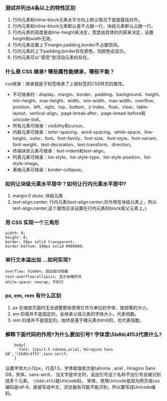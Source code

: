 ### 测试并列出4条以上的特性区别

1.  行内元素和inline-block元素水平方向上默认情况下是按基线对齐。
2.  行内元素和inline-block元素默认是不占据一行，块级元素默认占据一行。
3.  行内元素的高度是由line-height来决定，宽度由具体的内容来决定，设置height和width无效。
4.  行内元素设置上下margin,padding,border不占据空间。
5.  行内元素的上下padding,border存在颜色，则颜色会显示。
6.  行内元素可以"感受"到浮动元素的存在。

### 什么是 CSS 继承? 哪些属性能继承，哪些不能？

css继承：继承就是子标签继承了上级标签的CSS样式的属性。

*   不可继承的：display、margin、border、padding、background、height、min-height、max-height、width、min-width、max-width、overflow、position、left、right、top、bottom、z-index、float、clear、table-layout、vertical-align、page-break-after、page-bread-before和unicode-bidi。
*   所有元素可继承：visibility和cursor。
*   内联元素可继承：letter-spacing、word-spacing、white-space、line-height、color、font、font-family、font-size、font-style、font-variant、font-weight、text-decoration、text-transform、direction。
*   终端块状元素可继承：text-indent和text-align。
*   列表元素可继承：list-style、list-style-type、list-style-position、list-style-image。
*   表格元素可继承：border-collapse。

### 如何让块级元素水平居中？如何让行内元素水平居中?

1.  margin:0 atuto; 块级元素
2.  text-align:center; 行内元素(text-align:center;仅作用在块级元素上，所以text-align:center;这个属性应该设置在行内元素的block级父元素上。)

### 用 CSS 实现一个三角形

```
width: 0;
height: 0;
border: 50px solid transparent;
border-bottom: 100px solid #000000;
```

### 单行文本溢出加 ...如何实现?

```
overflow: hidden; 超出部分隐藏
text-overflow:ellipsis; 显示省略符号
white-space: nowrap; 不折行
```

### px, em, rem 有什么区别

1.  px 在缩放页面时无法调整那些使用它作为单位的字体、按钮等的大小。
2.  em 的值并不是固定的，会继承父级元素的字体大小，代表倍数。
3.  rem 的值并不是固定的，始终是基于根元素(html)的，也代表倍数。

### 解释下面代码的作用?为什么要加引号? 字体里\5b8b\4f53代表什么?

```
    body{
      font: 12px/1.5 tahoma,arial,'Hiragino Sans GB','\5b8b\4f53',sans-serif;
    }
```

设置字体大小12px，行高1.5，字体取值依次是tahoma , arial , Hiragino Sans GB，宋体，sans-serif。
当文字是中文时，会加引号这个名称不加引号会被识别成多个元素。
`\5b8b\4f53`是Unicode码， 宋体，使用Unicode是因为网页或css编码是utf-8，直接写成中文，浏览器有可能不能识别，所以要写成Unicode编码。